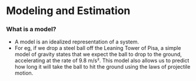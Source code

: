 # Modeling and Estimation

### What is a model?
- A model is an idealized representation of a system. 
- For eg, if we drop a steel ball off the Leaning Tower of Pisa, a simple model of gravity states that we expect the ball to drop to the ground, accelerating at the rate of 9.8 m/s². This model also allows us to predict how long it will take the ball to hit the ground using the laws of projectile motion.

